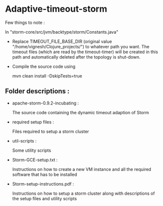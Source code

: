 # Adaptive-timeout-storm

Few things to note :

In "storm-core/src/jvm/backtype/storm/Constants.java"

* Replace  TIMEOUT_FILE_BASE_DIR (original value "/home/vignesh/Clojure_projects/") to whatever path you want. The timeout files (which are read by the timeout-timer) will be created in this path and automatically deleted after the topology is shut-down.

* Compile the source code using 

   mvn clean install -DskipTests=true


Folder descriptions :
---------------------

* apache-storm-0.9.2-incubating :

	The source code containing the dynamic timeout adaption of Storm

* required setup files :

	Files required to setup a storm cluster

* util-scripts : 

	Some utility scripts

* Storm-GCE-setup.txt : 

	Instructions on how to create a new VM instance and all the required software that has to be installed

* Storm-setup-instructions.pdf :

	Instructions on how to setup a storm cluster along with descriptions of the setup files and utility scripts


